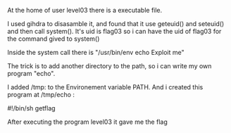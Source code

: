At the home of user level03 there is a executable file.

I used gihdra to disasamble it, and found that it use geteuid() and seteuid() and then call system().
It's uid is flag03 so i can have the uid of flag03 for the command gived to system()

Inside the system call there is "/usr/bin/env echo Exploit me"

The trick is to add another directory to the path, so i can write my own program "echo".

I added /tmp: to the Environement variable PATH.
And i created this program at /tmp/echo :

#!/bin/sh
getflag

After executing the program level03 it gave me the flag
